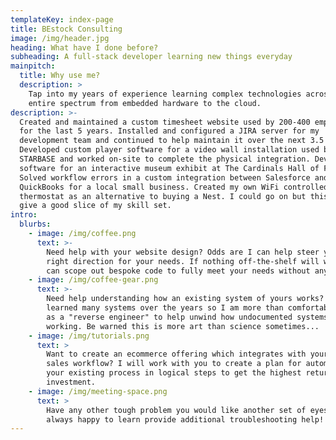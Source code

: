 ```yaml
---
templateKey: index-page
title: BEstock Consulting
image: /img/header.jpg
heading: What have I done before?
subheading: A full-stack developer learning new things everyday
mainpitch:
  title: Why use me?
  description: >
    Tap into my years of experience learning complex technologies across the
    entire spectrum from embedded hardware to the cloud.
description: >-
  Created and maintained a custom timesheet website used by 200-400 employees
  for the last 5 years. Installed and configured a JIRA server for my
  development team and continued to help maintain it over the next 3.5 years.
  Developed custom player software for a video wall installation used by DoD
  STARBASE and worked on-site to complete the physical integration. Developed
  software for an interactive museum exhibit at The Cardinals Hall of Fame.
  Solved workflow errors in a custom integration between Salesforce and
  QuickBooks for a local small business. Created my own WiFi controlled
  thermostat as an alternative to buying a Nest. I could go on but this should
  give a good slice of my skill set.
intro:
  blurbs:
    - image: /img/coffee.png
      text: >-
        Need help with your website design? Odds are I can help steer you in the
        right direction for your needs. If nothing off-the-shelf will work, we
        can scope out bespoke code to fully meet your needs without any issues.
    - image: /img/coffee-gear.png
      text: >-
        Need help understanding how an existing system of yours works? I have
        learned many systems over the years so I am more than comfortable acting
        as a "reverse engineer" to help unwind how undocumented systems are
        working. Be warned this is more art than science sometimes...
    - image: /img/tutorials.png
      text: >
        Want to create an ecommerce offering which integrates with your existing
        sales workflow? I will work with you to create a plan for automating
        your existing process in logical steps to get the highest return on
        investment.
    - image: /img/meeting-space.png
      text: >
        Have any other tough problem you would like another set of eyes on? I am
        always happy to learn provide additional troubleshooting help!
---
```


